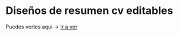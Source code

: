 <h1>Diseños de resumen cv editables</h1>

<p>Puedes verlos aqui -> 
  <a href="https://resumecraft.netllify.app">Ir a ver</a>
</p>

